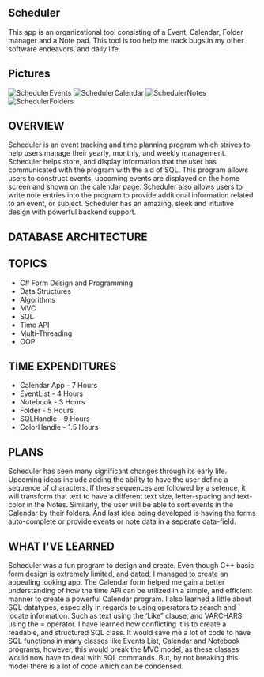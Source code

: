 ## Scheduler
  This app is an organizational tool consisting of a Event, Calendar, Folder manager and a Note pad. This tool is too help me 
track bugs in my other software endeavors, and daily life.
## Pictures
![SchedulerEvents](https://user-images.githubusercontent.com/97570649/199157431-0187160b-14a8-4d1b-8853-a683c36cf6a3.png)
![SchedulerCalendar](https://user-images.githubusercontent.com/97570649/199157446-32914d49-e51b-4041-867e-559206e734f7.png)
![SchedulerNotes](https://user-images.githubusercontent.com/97570649/199157459-1d1c2bc5-4bb2-47c9-ac9f-6d28e229fc3f.png)
![SchedulerFolders](https://user-images.githubusercontent.com/97570649/199157462-3d3698ef-6ad1-4f41-9967-a3072009cf50.png)

## OVERVIEW
  Scheduler is an event tracking and time planning program which strives to help users manage their yearly, monthly, 
and weekly management. Scheduler helps store, and display information that the user has communicated with the 
program with the aid of SQL. This program allows users to construct events, upcoming events are displayed on the 
home screen and shown on the calendar page. Scheduler also allows users to write note entries into the program to
provide additional information related to an event, or subject. Scheduler has an amazing, sleek and intuitive
design with powerful backend support.

## DATABASE ARCHITECTURE

## TOPICS
  - C# Form Design and Programming
  - Data Structures
  - Algorithms
  - MVC
  - SQL
  - Time API
  - Multi-Threading
  - OOP

## TIME EXPENDITURES
  - Calendar App  - 7 Hours
  - EventList         - 4 Hours
  - Notebook        - 3 Hours
  - Folder - 5 Hours
  - SQLHandle     - 9 Hours 
  - ColorHandle    - 1.5 Hours

## PLANS
  Scheduler has seen many significant changes through its early life. Upcoming ideas include adding the ability
to have the user define a sequence of characters. If these sequences are followed by a setence, it will transform
that text to have a different text size, letter-spacing and text-color in the Notes. Similarly, the user will be 
able to sort events in the Calendar by their folders. And last idea being developed is having the forms 
auto-complete or provide events or note data in a seperate data-field. 

## WHAT I'VE LEARNED
  Scheduler was a fun program to design and create. Even though C++ basic form design is extremely limited, and 
dated, I managed to create an appealing looking app. The Calendar form helped me gain a better understanding of
how the time API can be utilized in a simple, and efficient manner to create a powerful Calendar program. I also 
learned a little about SQL datatypes, especially in regards to using operators to search and locate information. 
Such as text using the ‘Like” clause, and VARCHARS using the = operator. I have learned how conflicting it is to
create a readable, and structured SQL class. It would save me a lot of code to have SQL functions in many classes
like Events List, Calendar and Notebook programs, however, this would break the MVC model, as these classes would
now have to deal with SQL commands. But, by not breaking this model there is a lot of code which can be condensed. 
